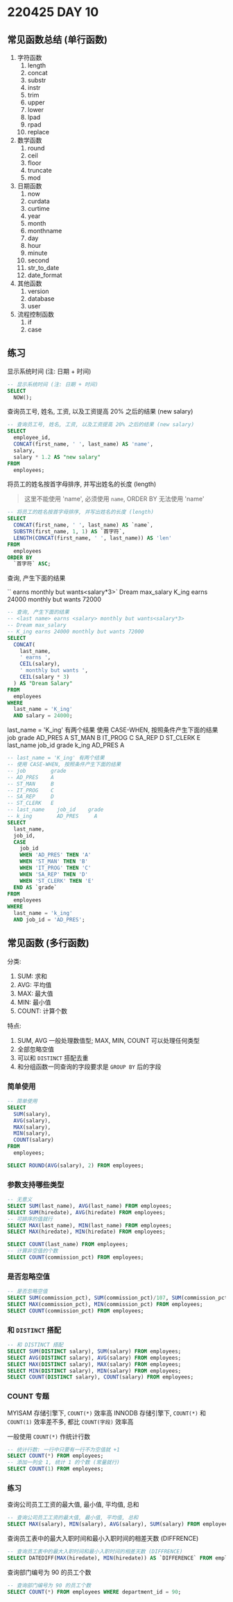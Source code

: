 # 220425 DAY 10

## 常见函数总结 (单行函数)

1. 字符函数
	1. length
	2. concat
	3. substr
	4. instr
	5. trim
	6. upper
	7. lower
	8. lpad
	9. rpad
	10. replace
2. 数学函数
	1. round
	2. ceil
	3. floor
	4. truncate
	5. mod
3. 日期函数
	1. now
	2. curdata
	3. curtime
	4. year
	5. month
	6. monthname
	7. day
	8. hour
	9. minute
	10. second
	11. str_to_date
	12. date_format
4. 其他函数
	1. version
	2. database
	3. user
5. 流程控制函数
	1. if
	2. case


## 练习

显示系统时间 (注: 日期 + 时间)

```sql
-- 显示系统时间 (注: 日期 + 时间)
SELECT
  NOW();
```

查询员工号, 姓名, 工资, 以及工资提高 20% 之后的结果 (new salary)

```sql
-- 查询员工号, 姓名, 工资, 以及工资提高 20% 之后的结果 (new salary)
SELECT
  employee_id,
  CONCAT(first_name, ' ', last_name) AS 'name',
  salary,
  salary * 1.2 AS "new salary"
FROM
  employees;
```

将员工的姓名按首字母排序, 并写出姓名的长度 (length)
> 这里不能使用 'name', 必须使用 `name`, ORDER BY 无法使用 'name'

```sql
-- 将员工的姓名按首字母排序, 并写出姓名的长度 (length)
SELECT
  CONCAT(first_name, ' ', last_name) AS `name`,
  SUBSTR(first_name, 1, 1) AS `首字符`,
  LENGTH(CONCAT(first_name, ' ', last_name)) AS 'len'
FROM
  employees
ORDER BY
  `首字符` ASC;
```

查询, 产生下面的结果

``<last name> earns <salary> monthly but wants<salary*3>`
Dream max_salary
K_ing earns 24000 monthly but wants 72000


```sql
-- 查询, 产生下面的结果
-- <last name> earns <salary> monthly but wants<salary*3>
-- Dream max_salary
-- K_ing earns 24000 monthly but wants 72000
SELECT
  CONCAT(
    last_name,
    ' earns ',
    CEIL(salary),
    ' monthly but wants ',
    CEIL(salary * 3)
  ) AS "Dream Salary"
FROM
  employees
WHERE
  last_name = 'K_ing'
  AND salary = 24000;
```

last_name = 'K_ing' 有两个结果
使用 CASE-WHEN, 按照条件产生下面的结果
job        grade
AD_PRES    A
ST_MAN     B
IT_PROG    C
SA_REP     D
ST_CLERK   E
last_name    job_id    grade
k_ing        AD_PRES     A

```sql
-- last_name = 'K_ing' 有两个结果
-- 使用 CASE-WHEN, 按照条件产生下面的结果
-- job        grade
-- AD_PRES    A
-- ST_MAN     B
-- IT_PROG    C
-- SA_REP     D
-- ST_CLERK   E
-- last_name    job_id    grade
-- k_ing        AD_PRES     A
SELECT
  last_name,
  job_id,
  CASE
    job_id
    WHEN 'AD_PRES' THEN 'A'
    WHEN 'ST_MAN' THEN 'B'
    WHEN 'IT_PROG' THEN 'C'
    WHEN 'SA_REP' THEN 'D'
    WHEN 'ST_CLERK' THEN 'E'
  END AS `grade`
FROM
  employees
WHERE
  last_name = 'k_ing'
  AND job_id = 'AD_PRES';
```


## 常见函数 (多行函数)

分类:

1. SUM: 求和
2. AVG: 平均值
3. MAX: 最大值
4. MIN: 最小值
5. COUNT: 计算个数

特点:

1. SUM, AVG 一般处理数值型; MAX, MIN, COUNT 可以处理任何类型
2. 全部忽略空值
3. 可以和 `DISTINCT` 搭配去重
4. 和分组函数一同查询的字段要求是 `GROUP BY` 后的字段

### 简单使用

```sql
-- 简单使用
SELECT
  SUM(salary),
  AVG(salary),
  MAX(salary),
  MIN(salary),
  COUNT(salary)
FROM
  employees;

SELECT ROUND(AVG(salary), 2) FROM employees;
```

### 参数支持哪些类型

```sql
-- 无意义
SELECT SUM(last_name), AVG(last_name) FROM employees;
SELECT SUM(hiredate), AVG(hiredate) FROM employees;
-- 可排序的值就行
SELECT MAX(last_name), MIN(last_name) FROM employees;
SELECT MAX(hiredate), MIN(hiredate) FROM employees;

SELECT COUNT(last_name) FROM employees;
-- 计算非空值的个数
SELECT COUNT(commission_pct) FROM employees;
```

### 是否忽略空值

```sql
-- 是否忽略空值
SELECT SUM(commission_pct), SUM(commission_pct)/107, SUM(commission_pct)/35, AVG(commission_pct) FROM employees;
SELECT MAX(commission_pct), MIN(commission_pct) FROM employees;
SELECT COUNT(commission_pct) FROM employees;
```

### 和 `DISTINCT` 搭配

```sql
-- 和 DISTINCT 搭配
SELECT SUM(DISTINCT salary), SUM(salary) FROM employees;
SELECT AVG(DISTINCT salary), AVG(salary) FROM employees;
SELECT MAX(DISTINCT salary), MAX(salary) FROM employees;
SELECT MIN(DISTINCT salary), MIN(salary) FROM employees;
SELECT COUNT(DISTINCT salary), COUNT(salary) FROM employees;
```

### COUNT 专题

MYISAM 存储引擎下, `COUNT(*)`  效率高
INNODB 存储引擎下, `COUNT(*)` 和 `COUNT(1)` 效率差不多, 都比 `COUNT(字段)` 效率高

一般使用 `COUNT(*)` 作统计行数

```sql
-- 统计行数: 一行中只要有一行不为空值就 +1
SELECT COUNT(*) FROM employees;
-- 添加一列全 1, 统计 1 的个数 (常量就行)
SELECT COUNT(1) FROM employees;
```

### 练习

查询公司员工工资的最大值, 最小值, 平均值, 总和

```sql
-- 查询公司员工工资的最大值, 最小值, 平均值, 总和
SELECT MAX(salary), MIN(salary), AVG(salary), SUM(salary) FROM employees;
```

查询员工表中的最大入职时间和最小入职时间的相差天数 (DIFFRENCE)

```sql
-- 查询员工表中的最大入职时间和最小入职时间的相差天数 (DIFFRENCE)
SELECT DATEDIFF(MAX(hiredate), MIN(hiredate)) AS `DIFFERENCE` FROM employees;
```

查询部门编号为 90 的员工个数

```sql
-- 查询部门编号为 90 的员工个数
SELECT COUNT(*) FROM employees WHERE department_id = 90;
```

